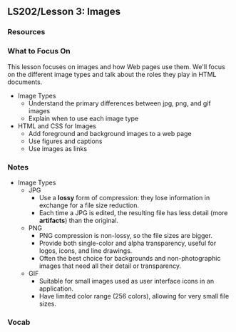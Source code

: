 ## LS202/Lesson 3: Images

### Resources
### What to Focus On

This lesson focuses on images and how Web pages use them. We'll focus on the different image types and talk about the roles they play in HTML documents.

* Image Types
  * Understand the primary differences between jpg, png, and gif images
  * Explain when to use each image type
* HTML and CSS for Images
  * Add foreground and background images to a web page
  * Use figures and captions
  * Use images as links

### Notes

* Image Types
  * JPG
    * Use a **lossy** form of compression: they lose information in exchange for a file size reduction.
    * Each time a JPG is edited, the resulting file has less detail (more **artifacts**) than the original.
  * PNG
    * PNG compression is non-lossy, so the file sizes are bigger.
    * Provide both single-color and alpha transparency, useful for logos, icons, and line drawings.
    * Often the best choice for backgrounds and non-photographic images that need all their detail or transparency.
  * GIF
    * Suitable for small images used as user interface icons in an application.
    * Have limited color range (256 colors), allowing for very small file sizes.

### Vocab
